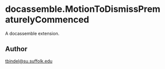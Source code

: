 # docassemble.MotionToDismissPrematurelyCommenced

A docassemble extension.

## Author

tbindel@su.suffolk.edu

